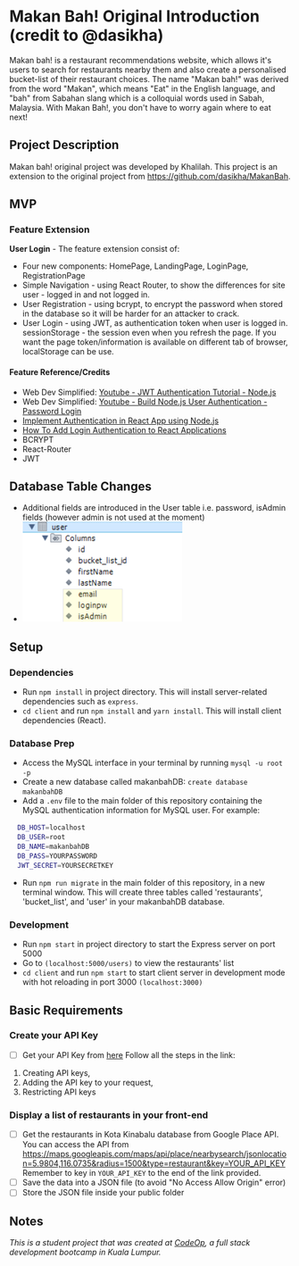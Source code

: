 # Makan Bah! Original Introduction (credit to @dasikha)

Makan bah! is a restaurant recommendations website, which allows it's users to search for restaurants nearby them and also create a personalised bucket-list of their restaurant choices. The name "Makan bah!" was derived from the word "Makan", which means "Eat" in the English language, and "bah" from Sabahan slang which is a colloquial words used in Sabah, Malaysia. With Makan Bah!, you don't have to worry again where to eat next!

## Project Description

Makan bah! original project was developed by Khalilah. This project is an extension to the original project from <https://github.com/dasikha/MakanBah>.

## MVP

### Feature Extension

**User Login** - The feature extension consist of:

- Four new components: HomePage, LandingPage, LoginPage, RegistrationPage
- Simple Navigation - using React Router, to show the differences for site user - logged in and not logged in.
- User Registration - using bcrypt, to encrypt the password when stored in the database so it will be harder for an attacker to crack.
- User Login - using JWT, as authentication token when user is logged in. sessionStorage - the session even when you refresh the page. If you want the page token/information is available on different tab of browser, localStorage can be use.

#### Feature Reference/Credits

- Web Dev Simplified: [Youtube - JWT Authentication Tutorial - Node.js](https://www.youtube.com/watch?v=mbsmsi7l3r4)
- Web Dev Simplified: [Youtube - Build Node.js User Authentication - Password Login](https://www.youtube.com/watch?v=Ud5xKCYQTjM)
- [Implement Authentication in React App using Node.js](https://www.cluemediator.com/implement-login-authentication-in-react-app-using-node-js)
- [How To Add Login Authentication to React Applications](https://www.digitalocean.com/community/tutorials/how-to-add-login-authentication-to-react-applications#conclusion)
- BCRYPT
- React-Router
- JWT

## Database Table Changes

- Additional fields are introduced in the User table i.e. password, isAdmin fields (however admin is not used at the moment)
- ![Additional field](usertbl.png)

## Setup

### Dependencies

- Run `npm install` in project directory. This will install server-related dependencies such as `express`.
- `cd client` and run `npm install` and `yarn install`. This will install client dependencies (React).

### Database Prep

- Access the MySQL interface in your terminal by running `mysql -u root -p`
- Create a new database called makanbahDB: `create database makanbahDB`
- Add a `.env` file to the main folder of this repository containing the MySQL authentication information for MySQL user. For example:

```bash
  DB_HOST=localhost
  DB_USER=root
  DB_NAME=makanbahDB
  DB_PASS=YOURPASSWORD
  JWT_SECRET=YOURSECRETKEY
```

- Run `npm run migrate` in the main folder of this repository, in a new terminal window. This will create three tables called 'restaurants', 'bucket_list', and 'user' in your makanbahDB database.

### Development

- Run `npm start` in project directory to start the Express server on port 5000 
- Go to `(localhost:5000/users)` to view the restaurants' list
- `cd client` and run `npm start` to start client server in development mode with hot reloading in port 3000 `(localhost:3000)`

## Basic Requirements

### Create your API Key

- [ ] Get your API Key from [here](https://developers.google.com/places/web-service/get-api-key)
Follow all the steps in the link:

1. Creating API keys, 
2. Adding the API key to your request, 
3. Restricting API keys

### Display a list of restaurants in your front-end

- [ ] Get the restaurants in Kota Kinabalu database from Google Place API. You can access the API from <https://maps.googleapis.com/maps/api/place/nearbysearch/jsonlocation=5.9804,116.0735&radius=1500&type=restaurant&key=YOUR_API_KEY>
Remember to key in `YOUR_API_KEY` to the end of the link provided.
- [ ] Save the data into a JSON file (to avoid "No Access Allow Origin" error)
- [ ] Store the JSON file inside your public folder

## Notes

_This is a student project that was created at [CodeOp](http://CodeOp.tech), a full stack development bootcamp in Kuala Lumpur._
